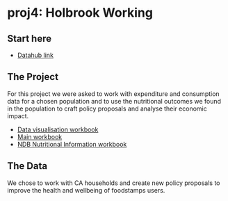 # proj4: Holbrook Working


## Start here

- [Datahub link](http://datahub.berkeley.edu/user-redirect/interact?account=chanvarma&repo=proj4-eep153sp19-holbrook-working&branch=master&path=)

## The Project

For this project we were asked to work with expenditure and consumption data for a chosen population and to use the nutritional outcomes we found in the population to craft policy proposals and analyse their economic impact.

- [Data visualisation workbook](https://github.com/chanvarma/proj4-eep153sp19-holbrook-working/blob/master/code/sanni/food_data.ipynb)
- [Main workbook](https://github.com/chanvarma/proj4-eep153sp19-holbrook-working/blob/master/code/Project%204%20%7C%20Main%20workbook.ipynb)
- [NDB Nutritional Information workbook](https://github.com/chanvarma/proj4-eep153sp19-holbrook-working/blob/master/code/sanni/nutrition_us_ndb.ipynb)


## The Data

We chose to work with CA households and create new policy proposals to improve the health and wellbeing of foodstamps users.
